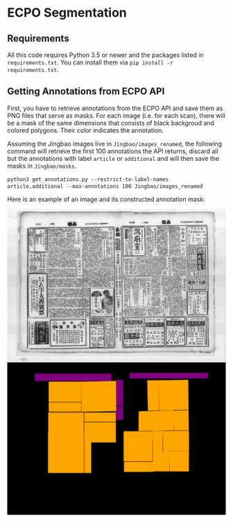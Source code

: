 # ECPO Segmentation

## Requirements

All this code requires Python 3.5 or newer and the packages listed in
`requirements.txt`. You can install them via `pip install -r
requirements.txt`.

## Getting Annotations from ECPO API

First, you have to retrieve annotations from the ECPO API and save
them as PNG files that serve as masks. For each image (i.e. for each
scan), there will be a mask of the same dimensions that consists of
black backgroud and colored polygons. Their color indicates the
annotation.

Assuming the Jingbao images live in `Jingbao/images_renamed`, the
following command will retrieve the first 100 annotations the API
returns, discard all but the annotations with label `article` or
`additional` and will then save the masks in `Jingbao/masks`.

```
python3 get_annotations.py --restrict-to-label-names article,additional --max-annotations 100 Jingbao/images_renamed
```

Here is an example of an image and its constructed annotation mask:

![Jingbao sample image](img/jb_4138_1940-04-30_0002+0003.jpg)
![Jingbao sample mask](img/jb_4138_1940-04-30_0002+0003.png)
